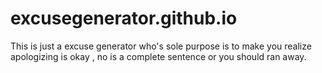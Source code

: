 # excusegenerator.github.io
This is just a excuse generator who's sole purpose is to make you realize apologizing is okay , no is a complete sentence or you should ran away.

